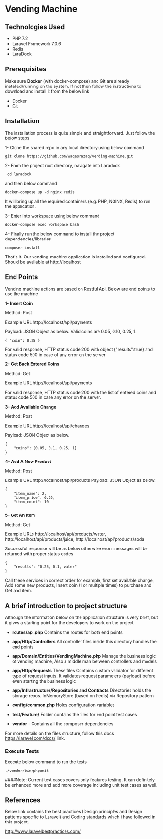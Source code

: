 # Vending Machine

## Technologies Used
* PHP 7.2
* Laravel Framework 7.0.6
* Redis 
* LaraDock

## Prerequisites

Make sure **Docker** (with docker-compose) and Git are already installed/running on the system. If not then follow the instructions to download and install it from the below link
* [Docker](https://www.docker.com/)
* [Git](https://git-scm.com/downloads)


## Installation
The installation process is quite simple and straightforward. Just follow the below steps

1- Clone the shared repo in any local directory using below command
```
git clone https://github.com/waqasrazaq/vending-machine.git
```

2- From the project root directory, navigate into Laradock
 
```
 cd laradock
 ```
and then below command

```
docker-compose up -d nginx redis
```

It will bring up all the required containers (e.g. PHP, NGINX, Redis) to run the application.

3-  Enter into workspace using below command
```
docker-compose exec workspace bash
```

4- Finally run the below command to install the project dependencies/libraries
```
composer install
```

That's it. Our vending-machine application is installed and configured. Should be available at http://localhost


## End Points
Vending machine actions are based on Restful Api. Below are end points to use the machine

**1- Insert Coin**: 

Method: Post

Example URL http://localhost/api/payments

Payload: JSON Object as below. Valid coins are 0.05, 0.10, 0.25, 1. 
```
{ "coin": 0.25 }
```

For valid response, HTTP status code 200 with object {"results":true} and status code 500 in case of any error on the server 


**2- Get Back Entered Coins** 

Method: Get 

Example URL http://localhost/api/payments

For valid response, HTTP status code 200 with the list of entered coins and status code 500 in case any error on the server.

**3- Add Available Change** 

Method: Post 

Example URL http://localhost/api/changes

Payload: JSON Object as below. 
```
{
	"coins": [0.05, 0.1, 0.25, 1]
}
```
**4- Add A New Product** 

Method: Post 

Example URL http://localhost/api/products
Payload: JSON Object as below. 

```
{
	"item_name": 2,
	"item_price": 0.65,
	"item_count": 10
}
```
**5- Get An Item** 

Method: Get

Example URLs http://localhost/api/products/water, http://localhost/api/products/juice, http://localhost/api/products/soda

Successful response will be as below otherwise erorr messages will be returned with proper status codes
```
{
    "results": "0.25, 0.1, water"
}
```

Call these services in correct order for example, first set available change, Add some new products, Insert coin (1 or multiple times) to purchase and Get and item.


## A brief introduction to project structure
Although the information below on the application structure is very brief, but it gives a starting point for the developers to work on the project


* **routes/api.php** Contains the routes for both end points

* **app/Http/Controllers** All controller files inside this directory handles the end points 

* **app/Domain/Entities/VendingMachine.php** Manage the business logic of vending machine, Also a middle man between controllers and models

* **app/Http/Requests** These files Contains custom validator for different type of request inputs. It validates request parameters (payload) before even starting the business logic

* **app/Infrastructure/Repositories and Contracts** Directories holds the storage repos. InMemoryStore (based on Redis) via Repository pattern

* **config/common.php** Holds configuration variables

* **test/Feature/** Folder contains the files for end point test cases

* **vendor** - Contains all the composer dependencies

For more details on the files structure, follow this docs https://laravel.com/docs/ link.

### Execute Tests
Execute below command to run the tests
```
./vendor/bin/phpunit
```

####Note: 
Current test cases covers only features testing. It can definitely be enhanced more and add more coverage including unit test cases as well. 

## References
Below link contains the best practices (Design principles and Design patterns specific to Laravel) and Coding standards which i have followed in this project. 

http://www.laravelbestpractices.com/
